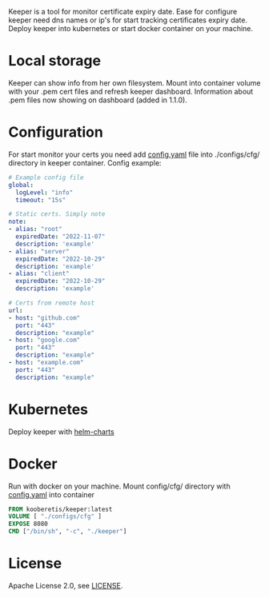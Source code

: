 Keeper is a tool for monitor certificate expiry date. Ease for configure keeper need dns names or ip's for start tracking certificates expiry date. Deploy keeper into kubernetes or start docker container on your machine.
# Local storage
Keeper can show info from her own filesystem. Mount into container volume with your .pem cert files and refresh keeper dashboard. Information about .pem files now showing on dashboard (added in 1.1.0).
# Configuration
For start monitor your certs you need add [config.yaml](configs/cfg/config.yaml) file into ./configs/cfg/ directory in keeper container. Config example:
```yaml
# Example config file
global:
  logLevel: "info"
  timeout: "15s"

# Static certs. Simply note
note:
- alias: "root"
  expiredDate: "2022-11-07"
  description: 'example'
- alias: "server"
  expiredDate: "2022-10-29"
  description: 'example'
- alias: "client"
  expiredDate: "2022-10-29"
  description: 'example'

# Certs from remote host
url:
- host: "github.com"
  port: "443"
  description: "example"
- host: "google.com"
  port: "443"
  description: "example"
- host: "example.com"
  port: "443"
  description: "example"
```
# Kubernetes
Deploy keeper with [helm-charts](https://github.com/kooberetis/helm-charts/tree/main/keeper)
# Docker
Run with docker on your machine. Mount config/cfg/ directory with [config.yaml](configs/cfg/config.yaml) into container
```dockerfile
FROM kooberetis/keeper:latest
VOLUME [ "./configs/cfg" ]
EXPOSE 8080
CMD ["/bin/sh", "-c", "./keeper"]
```
# License
Apache License 2.0, see [LICENSE](LICENSE).
